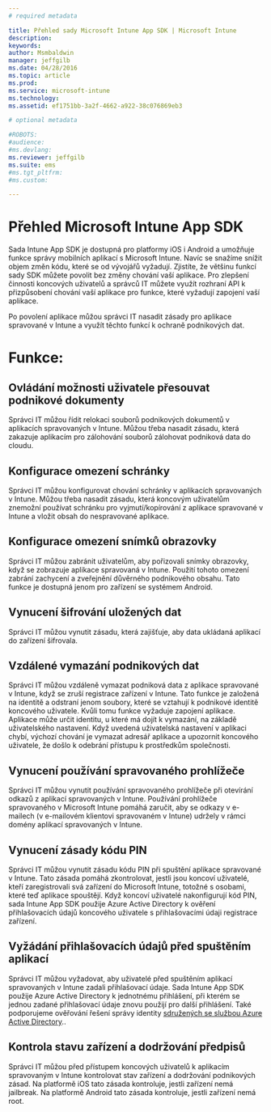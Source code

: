 ```yaml
---
# required metadata

title: Přehled sady Microsoft Intune App SDK | Microsoft Intune
description:
keywords:
author: Msmbaldwin
manager: jeffgilb
ms.date: 04/28/2016
ms.topic: article
ms.prod:
ms.service: microsoft-intune
ms.technology:
ms.assetid: ef1751bb-3a2f-4662-a922-38c076869eb3

# optional metadata

#ROBOTS:
#audience:
#ms.devlang:
ms.reviewer: jeffgilb
ms.suite: ems
#ms.tgt_pltfrm:
#ms.custom:

---
```


# Přehled Microsoft Intune App SDK
Sada Intune App SDK je dostupná pro platformy iOS i Android a umožňuje funkce správy mobilních aplikací s Microsoft Intune. Navíc se snažíme snížit objem změn kódu, které se od vývojářů vyžadují. Zjistíte, že většinu funkcí sady SDK můžete povolit bez změny chování vaší aplikace.  Pro zlepšení činnosti koncových uživatelů a správců IT můžete využít rozhraní API k přizpůsobení chování vaší aplikace pro funkce, které vyžadují zapojení vaší aplikace. 

Po povolení aplikace můžou správci IT nasadit zásady pro aplikace spravované v Intune a využít těchto funkcí k ochraně podnikových dat.

# Funkce:
## Ovládání možnosti uživatele přesouvat podnikové dokumenty
Správci IT můžou řídit relokaci souborů podnikových dokumentů v aplikacích spravovaných v Intune. Můžou třeba nasadit zásadu, která zakazuje aplikacím pro zálohování souborů zálohovat podniková data do cloudu.  

## Konfigurace omezení schránky
Správci IT můžou konfigurovat chování schránky v aplikacích spravovaných v Intune. Můžou třeba nasadit zásadu, která koncovým uživatelům znemožní používat schránku pro vyjmutí/kopírování z aplikace spravované v Intune a vložit obsah do nespravované aplikace.

## Konfigurace omezení snímků obrazovky
Správci IT můžou zabránit uživatelům, aby pořizovali snímky obrazovky, když se zobrazuje aplikace spravovaná v Intune. Použití tohoto omezení zabrání zachycení a zveřejnění důvěrného podnikového obsahu. Tato funkce je dostupná jenom pro zařízení se systémem Android. 

## Vynucení šifrování uložených dat
Správci IT můžou vynutit zásadu, která zajišťuje, aby data ukládaná aplikací do zařízení šifrovala.

## Vzdálené vymazání podnikových dat
Správci IT můžou vzdáleně vymazat podniková data z aplikace spravované v Intune, když se zruší registrace zařízení v Intune. Tato funkce je založená na identitě a odstraní jenom soubory, které se vztahují k podnikové identitě koncového uživatele. Kvůli tomu funkce vyžaduje zapojení aplikace. Aplikace může určit identitu, u které má dojít k vymazání, na základě uživatelského nastavení. Když uvedená uživatelská nastavení v aplikaci chybí, výchozí chování je vymazat adresář aplikace a upozornit koncového uživatele, že došlo k odebrání přístupu k prostředkům společnosti. 

## Vynucení používání spravovaného prohlížeče
Správci IT můžou vynutit používání spravovaného prohlížeče při otevírání odkazů z aplikací spravovaných v Intune. Používání prohlížeče spravovaného v Microsoft Intune pomáhá zaručit, aby se odkazy v e-mailech (v e-mailovém klientovi spravovaném v Intune)  udržely v rámci domény aplikací spravovaných v Intune.

## Vynucení zásady kódu PIN
Správci IT můžou vynutit zásadu kódu PIN při spuštění aplikace spravované v Intune. Tato zásada pomáhá zkontrolovat, jestli jsou koncoví uživatelé, kteří zaregistrovali svá zařízení do Microsoft Intune, totožné s osobami, které teď aplikace spouštějí. Když koncoví uživatelé nakonfigurují kód PIN, sada Intune App SDK použije Azure Active Directory k ověření přihlašovacích údajů koncového uživatele s přihlašovacími údaji registrace zařízení. 

## Vyžádání přihlašovacích údajů před spuštěním aplikací
Správci IT můžou vyžadovat, aby uživatelé před spuštěním aplikací spravovaných v Intune zadali přihlašovací údaje. Sada Intune App SDK použije Azure Active Directory k jednotnému přihlášení, při kterém se jednou zadané přihlašovací údaje znovu použijí pro další přihlášení. Také podporujeme ověřování řešení správy identity [sdružených se službou Azure Active Directory](https://msdn.microsoft.com/en-us/library/azure/jj679342.aspx).. 

## Kontrola stavu zařízení a dodržování předpisů
Správci IT můžou před přístupem koncových uživatelů k aplikacím spravovaným v Intune kontrolovat stav zařízení a dodržování podnikových zásad. Na platformě iOS tato zásada kontroluje, jestli zařízení nemá jailbreak. Na platformě Android tato zásada kontroluje, jestli zařízení nemá root.  




<!--HONumber=May16_HO1-->


